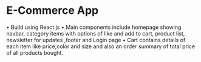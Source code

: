 
# E-Commerce App

•	Build using React.js
•	 Main components include homepage showing
 navbar, category items with options of like and add to cart,
product list, newsletter for updates ,footer and Login page
•	Cart contains details of each item like price,color and size
and also an order summary of total price of all products bought.



